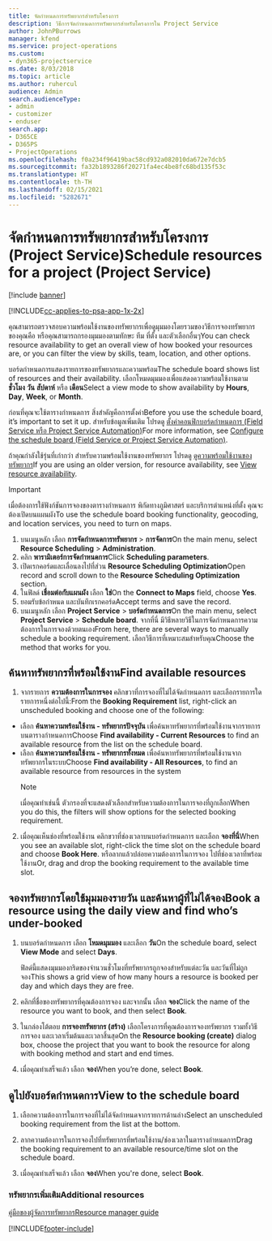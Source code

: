 ```yaml
---
title: จัดกำหนดการทรัพยากรสำหรับโครงการ
description: วิธีการจัดกำหนดการทรัพยากรสำหรับโครงการใน Project Service
author: JohnPBurrows
manager: kfend
ms.service: project-operations
ms.custom:
- dyn365-projectservice
ms.date: 8/03/2018
ms.topic: article
ms.author: ruhercul
audience: Admin
search.audienceType:
- admin
- customizer
- enduser
search.app:
- D365CE
- D365PS
- ProjectOperations
ms.openlocfilehash: f0a234f96419bac58cd932a082010da672e7dcb5
ms.sourcegitcommit: fa32b1893286f20271fa4ec4be8fc68bd135f53c
ms.translationtype: HT
ms.contentlocale: th-TH
ms.lasthandoff: 02/15/2021
ms.locfileid: "5282671"
---
```

# <a name="schedule-resources-for-a-project-project-service"></a><span data-ttu-id="c3fda-103">จัดกำหนดการทรัพยากรสำหรับโครงการ (Project Service)</span><span class="sxs-lookup"><span data-stu-id="c3fda-103">Schedule resources for a project (Project Service)</span></span>

[!include [banner](../includes/psa-now-project-operations.md)]

[!INCLUDE[cc-applies-to-psa-app-1x-2x](../includes/cc-applies-to-psa-app-1x-2x.md)]

<span data-ttu-id="c3fda-104">คุณสามารถตรวจสอบความพร้อมใช้งานของทรัพยากรเพื่อดูมุมมองโดยรวมของวิธีการจองทรัพยากรของคุณคือ หรือคุณสามารถกรองมุมมองตามทักษะ ทีม ที่ตั้ง และตัวเลือกอื่นๆ</span><span class="sxs-lookup"><span data-stu-id="c3fda-104">You can check resource availability to get an overall view of how booked your resources are, or you can filter the view by skills, team, location, and other options.</span></span>  
  
<span data-ttu-id="c3fda-105">บอร์ดกำหนดการแสดงรายการของทรัพยากรและความพร้อม</span><span class="sxs-lookup"><span data-stu-id="c3fda-105">The schedule board shows list of resources and their availability.</span></span> <span data-ttu-id="c3fda-106">เลือกโหมดมุมมองเพื่อแสดงความพร้อมใช้งานตาม **ชั่วโมง** **วัน** **สัปดาห์** หรือ **เดือน**</span><span class="sxs-lookup"><span data-stu-id="c3fda-106">Select a view mode to show availability by **Hours**, **Day**, **Week**, or **Month**.</span></span>  
  
<span data-ttu-id="c3fda-107">ก่อนที่คุณจะใช้ตารางกำหนดการ สิ่งสำคัญคือการตั้งค่า</span><span class="sxs-lookup"><span data-stu-id="c3fda-107">Before you use the schedule board, it’s important to set it up.</span></span> <span data-ttu-id="c3fda-108">สำหรับข้อมูลเพิ่มเติม โปรดดู [ตั้งค่าคอนฟิกบอร์ดกำหนดการ (Field Service หรือ Project Service Automation)](https://docs.microsoft.com/dynamics365/field-service/configure-schedule-board)</span><span class="sxs-lookup"><span data-stu-id="c3fda-108">For more information, see [Configure the schedule board (Field Service or Project Service Automation)](https://docs.microsoft.com/dynamics365/field-service/configure-schedule-board).</span></span>
  
<span data-ttu-id="c3fda-109">ถ้าคุณกำลังใช้รุ่นที่เก่ากว่า สำหรับความพร้อมใช้งานของทรัพยากร โปรดดู [ดูความพร้อมใช้งานของทรัพยากร](../psa/view-resource-availability.md)</span><span class="sxs-lookup"><span data-stu-id="c3fda-109">If you are using an older version, for resource availability, see [View resource availability](../psa/view-resource-availability.md).</span></span>  

> [!IMPORTANT]
>  <span data-ttu-id="c3fda-110">เมื่อต้องการใช้ฟังก์ชันการจองของตารางกำหนดการ พิกัดทางภูมิศาสตร์ และบริการตำแหน่งที่ตั้ง คุณจะต้องเปิดบนแผนผัง</span><span class="sxs-lookup"><span data-stu-id="c3fda-110">To use the schedule board booking functionality, geocoding, and location services, you need to turn on maps.</span></span>  
> 
> 1. <span data-ttu-id="c3fda-111">บนเมนูหลัก เลือก **การจัดกำหนดการทรัพยากร** > **การจัดการ**</span><span class="sxs-lookup"><span data-stu-id="c3fda-111">On the main menu, select **Resource Scheduling** > **Administration**.</span></span>  
> 2. <span data-ttu-id="c3fda-112">คลิก **พารามิเตอร์การจัดกำหนดการ**</span><span class="sxs-lookup"><span data-stu-id="c3fda-112">Click **Scheduling parameters**.</span></span>  
> 3. <span data-ttu-id="c3fda-113">เปิดเรกคอร์ดและเลื่อนลงไปที่ส่วน **Resource Scheduling Optimization**</span><span class="sxs-lookup"><span data-stu-id="c3fda-113">Open record and scroll down to the **Resource Scheduling Optimization** section.</span></span>  
> 4. <span data-ttu-id="c3fda-114">ในฟิลด์ **เชื่อมต่อกับแผนผัง** เลือก **ใช่**</span><span class="sxs-lookup"><span data-stu-id="c3fda-114">On the **Connect to Maps** field, choose **Yes**.</span></span>  
> 5. <span data-ttu-id="c3fda-115">ยอมรับข้อกำหนด และบันทึกเรกคอร์ด</span><span class="sxs-lookup"><span data-stu-id="c3fda-115">Accept terms and save the record.</span></span>  
> 6. <span data-ttu-id="c3fda-116">บนเมนูหลัก เลือก **Project Service** > **บอร์ดกำหนดการ**</span><span class="sxs-lookup"><span data-stu-id="c3fda-116">On the main menu, select **Project Service** > **Schedule board**.</span></span> <span data-ttu-id="c3fda-117">จากที่นี่ มีวิธีหลายวิธีในการจัดกำหนดการความต้องการในการจองด้วยตนเอง</span><span class="sxs-lookup"><span data-stu-id="c3fda-117">From here, there are several ways to manually schedule a booking requirement.</span></span> <span data-ttu-id="c3fda-118">เลือกวิธีการที่เหมาะสมสำหรับคุณ</span><span class="sxs-lookup"><span data-stu-id="c3fda-118">Choose the method that works for you.</span></span>
  
## <a name="find-available-resources"></a><span data-ttu-id="c3fda-119">ค้นหาทรัพยากรที่พร้อมใช้งาน</span><span class="sxs-lookup"><span data-stu-id="c3fda-119">Find available resources</span></span>

1.  <span data-ttu-id="c3fda-120">จากรายการ **ความต้องการในการจอง** คลิกขวาที่การจองที่ไม่ได้จัดกำหนดการ และเลือกรายการใดรายการหนึ่งต่อไปนี้:</span><span class="sxs-lookup"><span data-stu-id="c3fda-120">From the **Booking Requirement** list, right-click an unscheduled booking and choose one of the following:</span></span>  
  
- <span data-ttu-id="c3fda-121">เลือก **ค้นหาความพร้อมใช้งาน - ทรัพยากรปัจจุบัน** เพื่อค้นหาทรัพยากรที่พร้อมใช้งานจากรายการบนตารางกำหนดการ</span><span class="sxs-lookup"><span data-stu-id="c3fda-121">Choose **Find availability - Current Resources** to find an available resource from the list on the schedule board.</span></span>  
- <span data-ttu-id="c3fda-122">เลือก **ค้นหาความพร้อมใช้งาน - ทรัพยากรทั้งหมด** เพื่อค้นหาทรัพยากรที่พร้อมใช้งานจากทรัพยากรในระบบ</span><span class="sxs-lookup"><span data-stu-id="c3fda-122">Choose **Find availability - All Resources**, to find an available resource from resources in the system</span></span>  
   > [!NOTE]
   >  <span data-ttu-id="c3fda-123">เมื่อคุณทำเช่นนี้ ตัวกรองที่จะแสดงตัวเลือกสำหรับความต้องการในการจองที่ถูกเลือก</span><span class="sxs-lookup"><span data-stu-id="c3fda-123">When you do this, the filters will show options for the selected booking requirement.</span></span>  
  
2. <span data-ttu-id="c3fda-124">เมื่อคุณเห็นช่องที่พร้อมใช้งาน คลิกขวาที่ช่องเวลาบนบอร์ดกำหนดการ และเลือก **จองที่นี่**</span><span class="sxs-lookup"><span data-stu-id="c3fda-124">When you see an available slot, right-click the time slot on the schedule board and choose **Book Here**.</span></span> <span data-ttu-id="c3fda-125">หรือลากแล้วปล่อยความต้องการในการจอง ไปที่ช่องเวลาที่พร้อมใช้งาน</span><span class="sxs-lookup"><span data-stu-id="c3fda-125">Or, drag and drop the booking requirement to the available time slot.</span></span>  
  

## <a name="book-a-resource-using-the-daily-view-and-find-whos-under-booked"></a><span data-ttu-id="c3fda-126">จองทรัพยากรโดยใช้มุมมองรายวัน และค้นหาผู้ที่ไม่ได้จอง</span><span class="sxs-lookup"><span data-stu-id="c3fda-126">Book a resource using the daily view and find who’s under-booked</span></span>
  
1.  <span data-ttu-id="c3fda-127">บนบอร์ดกำหนดการ เลือก **โหมดมุมมอง** และเลือก **วัน**</span><span class="sxs-lookup"><span data-stu-id="c3fda-127">On the schedule board, select **View Mode** and select **Days**.</span></span>  
  
    <span data-ttu-id="c3fda-128">ฟิลด์นี้แสดงมุมมองกริดของจำนวนชั่วโมงที่ทรัพยากรถูกจองสำหรับแต่ละวัน และวันที่ไม่ถูกจอง</span><span class="sxs-lookup"><span data-stu-id="c3fda-128">This shows a grid view of how many hours a resource is booked per day and which days they are free.</span></span>  
  
2.  <span data-ttu-id="c3fda-129">คลิกที่ชื่อของทรัพยากรที่คุณต้องการจอง และจากนั้น เลือก **จอง**</span><span class="sxs-lookup"><span data-stu-id="c3fda-129">Click the name of the resource you want to book, and then select **Book**.</span></span>  
  
3.  <span data-ttu-id="c3fda-130">ในกล่องโต้ตอบ **การจองทรัพยากร (สร้าง)** เลือกโครงการที่คุณต้องการจองทรัพยากร รวมทั้งวิธีการจอง และเวลาเริ่มต้นและเวลาสิ้นสุด</span><span class="sxs-lookup"><span data-stu-id="c3fda-130">On the **Resource booking (create)** dialog box, choose the project that you want to book the resource for along with booking method and start and end times.</span></span>  
  
4.  <span data-ttu-id="c3fda-131">เมื่อคุณทำเสร็จแล้ว เลือก **จอง**</span><span class="sxs-lookup"><span data-stu-id="c3fda-131">When you’re done, select **Book**.</span></span>  
  
## <a name="view-to-the-schedule-board"></a><span data-ttu-id="c3fda-132">ดูไปยังบอร์ดกำหนดการ</span><span class="sxs-lookup"><span data-stu-id="c3fda-132">View to the schedule board</span></span>
  
1.  <span data-ttu-id="c3fda-133">เลือกความต้องการในการจองที่ไม่ได้จัดกำหนดจากรายการด้านล่าง</span><span class="sxs-lookup"><span data-stu-id="c3fda-133">Select an unscheduled booking requirement from the list at the bottom.</span></span>  
  
2.  <span data-ttu-id="c3fda-134">ลากความต้องการในการจองไปที่ทรัพยากรที่พร้อมใช้งาน/ช่องเวลาในตารางกำหนดการ</span><span class="sxs-lookup"><span data-stu-id="c3fda-134">Drag the booking requirement to an available resource/time slot on the schedule board.</span></span>  
  
3.  <span data-ttu-id="c3fda-135">เมื่อคุณทำเสร็จแล้ว เลือก **จอง**</span><span class="sxs-lookup"><span data-stu-id="c3fda-135">When you're done, select **Book**.</span></span>  
  
### <a name="additional-resources"></a><span data-ttu-id="c3fda-136">ทรัพยากรเพิ่มเติม</span><span class="sxs-lookup"><span data-stu-id="c3fda-136">Additional resources</span></span>  
 [<span data-ttu-id="c3fda-137">คู่มือของผู้จัดการทรัพยากร</span><span class="sxs-lookup"><span data-stu-id="c3fda-137">Resource manager guide</span></span>](../psa/resource-manager-guide.md)


[!INCLUDE[footer-include](../includes/footer-banner.md)]